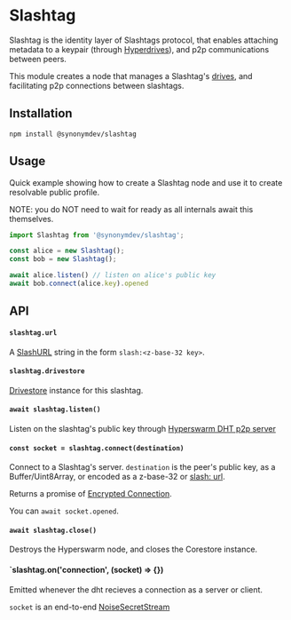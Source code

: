 # Slashtag

Slashtag is the identity layer of Slashtags protocol, that enables attaching metadata to a keypair (through [Hyperdrives](https://github.com/hypercore-protocol/hyperdrive-next)), and p2p communications between peers.

This module creates a node that manages a Slashtag's [drives](../drive/), and facilitating p2p connections between slashtags.

## Installation

```
npm install @synonymdev/slashtag
```

## Usage

Quick example showing how to create a Slashtag node and use it to create resolvable public profile.

NOTE: you do NOT need to wait for ready as all internals await this themselves.

```js
import Slashtag from '@synonymdev/slashtag';

const alice = new Slashtag();
const bob = new Slashtag();

await alice.listen() // listen on alice's public key
await bob.connect(alice.key).opened
```

## API

#### `slashtag.url`

A [SlashURL](../url/) string in the form `slash:<z-base-32 key>`.

#### `slashtag.drivestore`

[Drivestore](../drive/) instance for this slashtag.

#### `await slashtag.listen()`

Listen on the slashtag's public key through [Hyperswarm DHT p2p server](https://github.com/hyperswarm/dht#creating-p2p-servers)

#### `const socket = slashtag.connect(destination)`

Connect to a Slashtag's server. `destination` is the peer's public key, as a Buffer/Uint8Array, or encoded as a z-base-32 or [slash: url](../url/).

Returns a promise of [Encrypted Connection](https://github.com/hyperswarm/secret-stream).

You can `await socket.opened`. 

#### `await slashtag.close()`

Destroys the Hyperswarm node, and closes the Corestore instance.

#### `slashtag.on('connection', (socket) => {})

Emitted whenever the dht recieves a connection as a server or client.

`socket` is an end-to-end [NoiseSecretStream](https://github.com/hyperswarm/secret-stream)

